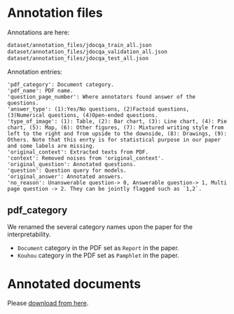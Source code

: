 # Annotation files

Annotations are here:
```sh
dataset/annotation_files/jdocqa_train_all.json
dataset/annotation_files/jdocqa_validation_all.json
dataset/annotation_files/jdocqa_test_all.json
```

Annotation entries:

```
'pdf_category': Document category.
'pdf_name': PDF name.
'question_page_number': Where annotators found answer of the questions.
'answer_type': (1):Yes/No questions, (2)Factoid questions, (3)Numerical questions, (4)Open-ended questions.
'type_of_image': (1): Table, (2): Bar chart, (3): Line chart, (4): Pie chart, (5): Map, (6): Other figures, (7): Mixtured writing style from left to the right and from upside to the downside, (8): Drawings, (9): Others. Note that this enrty is for statistical purpose in our paper and some labels are missing.
'original_context': Extracted texts from PDF. 
'context': Removed noises from 'original_context'.
'original_question': Annotated questions.
'question': Question query for models.
'original_answer': Annotated answers.
'no_reason': Unanswerable question-> 0, Answerable question-> 1, Multi page question -> 2. They can be jointly flagged such as `1,2`.
```

## pdf_category
We renamed the several category names upon the paper for the interpretability.
- `Document` category in the PDF set as `Report` in the paper.
- `Kouhou` category in the PDF set as `Pamphlet` in the paper.

# Annotated documents

Please [download from here](https://vlm-lab-fileshare.s3.ap-northeast-1.amazonaws.com/pdf_files.zip).
